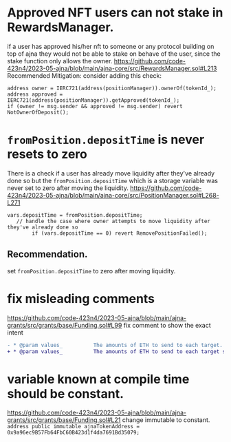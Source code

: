 # Approved NFT users can not stake in RewardsManager.
if a user has approved his/her nft to someone or any protocol building on top of ajna they would not be able to stake on behave of the user, since the stake function only allows the owner.
https://github.com/code-423n4/2023-05-ajna/blob/main/ajna-core/src/RewardsManager.sol#L213
Recommended Mitigation:
consider adding this check:
```solidity
address owner = IERC721(address(positionManager)).ownerOf(tokenId_);
address approved = IERC721(address(positionManager)).getApproved(tokenId_);
if (owner != msg.sender && approved != msg.sender) revert NotOwnerOfDeposit();
```

# `fromPosition.depositTime` is never resets to zero
There is a check if a user has already move liquidity after they've already done so but the `fromPosition.depositTime` which is a storage variable was never set to zero after moving the liquidity.
https://github.com/code-423n4/2023-05-ajna/blob/main/ajna-core/src/PositionManager.sol#L268-L271
```solidity
vars.depositTime = fromPosition.depositTime;
   // handle the case where owner attempts to move liquidity after they've already done so
        if (vars.depositTime == 0) revert RemovePositionFailed();
```
## Recommendation.
set `fromPosition.depositTime` to zero after moving liquidity.

# fix misleading comments
https://github.com/code-423n4/2023-05-ajna/blob/main/ajna-grants/src/grants/base/Funding.sol#L99
fix comment to show the exact intent
```diff
- * @param values_          The amounts of ETH to send to each target.
+ * @param values_          The amounts of ETH to send to each target should always be zero.
```

# variable known at compile time should be constant.
https://github.com/code-423n4/2023-05-ajna/blob/main/ajna-grants/src/grants/base/Funding.sol#L21
change immutable to constant.
`address public immutable ajnaTokenAddress = 0x9a96ec9B57Fb64FbC60B423d1f4da7691Bd35079;`
